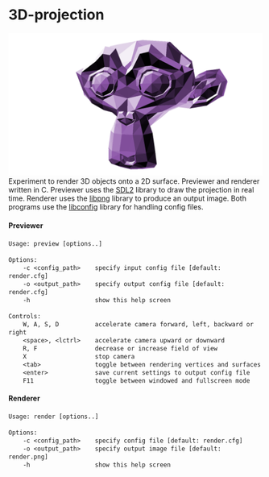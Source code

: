# 3D-projection
![](https://github.com/hellux/3d-projection/blob/master/examples/suzanne/suz_render.png "Render of Suzanne")
Experiment to render 3D objects onto a 2D surface. Previewer and renderer written in C. Previewer uses the [SDL2](https://www.libsdl.org/) library to draw the projection in real time. Renderer uses the [libpng](http://www.libpng.org/pub/png/libpng.html) library to produce an output image. Both programs use the [libconfig](http://www.hyperrealm.com/libconfig/) library for handling config files.

#### Previewer
```
Usage: preview [options..]

Options:
    -c <config_path>    specify input config file [default: render.cfg]
    -o <output_path>    specify output config file [default: render.cfg]
    -h                  show this help screen

Controls:
    W, A, S, D          accelerate camera forward, left, backward or right
    <space>, <lctrl>    accelerate camera upward or downward
    R, F                decrease or increase field of view
    X                   stop camera
    <tab>               toggle between rendering vertices and surfaces
    <enter>             save current settings to output config file
    F11                 toggle between windowed and fullscreen mode

```

#### Renderer
```
Usage: render [options..]

Options:
    -c <config_path>    specify config file [default: render.cfg]
    -o <output_path>    specify output image file [default: render.png]
    -h                  show this help screen
```
